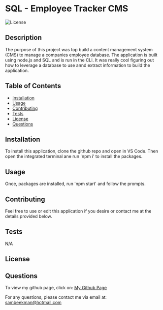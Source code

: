 
# SQL - Employee Tracker CMS

![License](https://img.shields.io/badge/License--blue)


## Description

The purpose of this project was top build a content management system (CMS) to manage a companies employee database. The application is built using node.js and SQL and is run in the CLI. It was really cool figuring out how to leverage a database to use annd extract information to build the application.


## Table of Contents
- [Installation](#Installation)
- [Usage](#Usage)
- [Contributing](#Contributing)
- [Tests](#Tests)
- [License](#License)
- [Questions](#Questions)


## Installation

To install this application, clone the github repo and open in VS Code. Then open the integrated terminal ane run 'npm i' to install the packages.


## Usage

Once, packages are installed, run 'npm start' and follow the prompts.


## Contributing

Feel free to use or edit this application if you desire or contact me at the details provided below.


## Tests

N/A


## License




## Questions

To view my github page, click on: [My Github Page](https://www.github.com/SamBeekman)

For any questions, please contact me via email at: sambeekman@hotmail.com